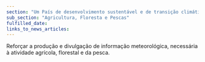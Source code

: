```yaml
---
section: "Um País de desenvolvimento sustentável e de transição climática"
sub_section: "Agricultura, Floresta e Pescas"
fulfilled_date:
links_to_news_articles:
---
```


Reforçar a produção e divulgação de informação meteorológica, necessária à atividade agrícola, florestal e da pesca.